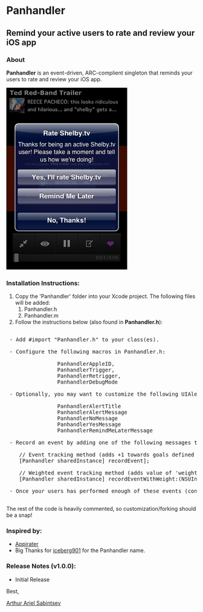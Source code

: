 # Panhandler

## Remind your active users to rate and review your iOS app

### About
**Panhandler** is an event-driven, ARC-complient singleton that reminds your users to rate and review your iOS app.

![Screenshot of Panhandler](https://github.com/ArtSabintsev/Panhandler/blob/master/screenshot.png?raw=true "Example Screenshot")

### Installation Instructions:

1. Copy the 'Panhandler' folder into your Xcode project. The following files will be added:
	1. Panhandler.h
	1. Panhandler.m
1. Follow the instructions below (also found in **Panhandler.h**):

<pre>

 - Add #import "Panhandler.h" to your class(es).
 
 - Configure the following macros in Panhandler.h:
 
                PanhandlerAppleID, 
                PanhandlerTrigger, 
                PanhandlerRetrigger, 
                PanhandlerDebugMode
                
 - Optionally, you may want to customize the following UIAlertView strings in Panhandler.h:
 
 				PanhandlerAlertTitle
 				PanhandlerAlertMessage
 				PanhandlerNoMessage
 				PanhandlerYesMessage
 				PanhandlerRemindMeLaterMessage
 
 - Record an event by adding one of the following messages to a signficant event:
 
 	// Event tracking method (adds +1 towards goals defined by trigger macros)
	[Panhandler sharedInstance] recordEvent]; 
 
 	// Weighted event tracking method (adds value of 'weight' towards goals defined by triggers)
    [Panhandler sharedInstance] recordEventWithWeight:(NSUInteger)weight]; 

 - Once your users has performed enough of these events (condition defined by triggers), a UIAlertView will pop up, asking your users to rate and review your app.

</pre>

The rest of the code is heavily commented, so customization/forking should be a snap!

### Inspired by:
- [Appirater](http://github.com/arashpayan/appirater/) 
- Big Thanks for [iceberg901](http://github.com/iceberg901/) for the Panhandler name.

###  Release Notes (v1.0.0):
- Initial Release

Best,

[Arthur Ariel Sabintsev](http://www.sabintsev.com)  